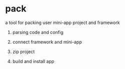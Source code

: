 # pack

a tool for packing user mini-app project and framework

1. parsing code and config

2. connect framework and mini-app

3. zip project

4. build and install app
